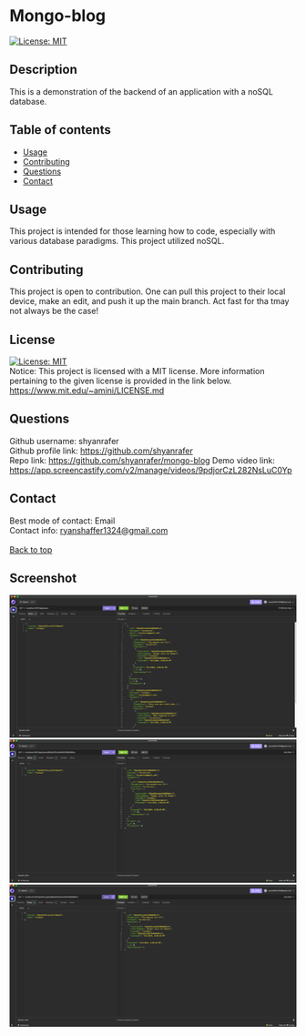 # Mongo-blog
[![License: MIT](https://img.shields.io/badge/License-MIT-yellow.svg)](https://opensource.org/licenses/MIT)

## Description
This is a demonstration of the backend of an application with a noSQL database.

## Table of contents
- [Usage](#usage)
- [Contributing](#contributing)
- [Questions](#questions)
- [Contact](#contact)

## Usage
This project is intended for those learning how to code, especially with various database paradigms. This project utilized noSQL.

## Contributing
This project is open to contribution. One can pull this project to their local device, make an edit, and push it up the main branch. Act fast for tha tmay not always be the case!

## License
[![License: MIT](https://img.shields.io/badge/License-MIT-yellow.svg)](https://opensource.org/licenses/MIT) <br/>
Notice: This project is licensed with a MIT license. More information pertaining to the given license is provided in the link below. <br/>
https://www.mit.edu/~amini/LICENSE.md



## Questions
Github username: shyanrafer <br/>
Github profile link: https://github.com/shyanrafer <br/>
Repo link: https://github.com/shyanrafer/mongo-blog
Demo video link: https://app.screencastify.com/v2/manage/videos/9pdjorCzL282NsLuC0Yp

## Contact
Best mode of contact: Email <br/>
Contact info: ryanshaffer1324@gmail.com <br/>
<br/>
[Back to top](#Mongo-blog)


## Screenshot
![alt text](./assets/image.png)
![alt text](./assets/image-1.png)
![alt text](./assets/image-2.png)
